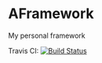 AFramework
==========

My personal framework

Travis CI: [![Build Status](https://travis-ci.org/fATALeRRoR/AFramework.svg?branch=master)](https://travis-ci.org/fATALeRRoR/AFramework)
